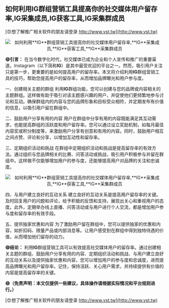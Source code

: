 ## **如何利用**IG**群组营销工具提高你的社交媒体用户留存率,**IG**采集成员,**IG**获客工具,**IG**采集群成员**

[😍想了解推广相关软件的朋友请登录 http://www.vst.tw](http://www.vst.tw)

 <center><img src="https://vst.tw/MP4/tuiguang/png/7.png" alt="如何利用**IG**群组营销工具提高你的社交媒体用户留存率,**IG**采集成员,**IG**获客工具,**IG**采集群成员"></center>

**😄引言：**
在当今数字化时代，社交媒体已成为企业和个人宣传和推广的重要渠道。Instagram（以下简称**IG**）是其中最受欢迎的平台之一。然而，吸引用户关注只是第一步，更重要的是如何提高用户的留存率。本文将介绍利用**IG**群组营销工具的技巧，帮助您提高用户的留存率，从而增加品牌曝光和用户参与度。

一、创建相关主题的群组
利用**IG**群组功能，您可以创建与您的品牌或内容相关的主题群组。这样做有助于吸引对该主题感兴趣的用户，并促使他们更频繁地参与讨论和互动。确保群组内的内容与您的品牌形象和目标受众相符，并定期发布有价值的信息，以吸引用户留在群组中。

二、鼓励用户分享有用的内容
用户在群组中分享有用的内容既能满足其互动需求，也能提高群组的活跃度和用户留存率。您可以通过设立奖励机制，如每月最佳内容奖或积分制度等，来激励用户分享有创意和有用的内容。同时，鼓励用户相互之间点赞、评论和分享，以增加互动性和留存率。

三、定期组织活动和挑战
在群组中定期组织活动和挑战是提高留存率的有效方法。通过组织与您品牌相关的比赛、问答活动或挑战，吸引用户积极参与并留在群组中。这样做不仅能够增加用户的参与度，还能够提高用户对品牌的关注和忠诚度。

 <center><img src="https://vst.tw/MP4/tuiguang/png/4.png" alt="如何利用**IG**群组营销工具提高你的社交媒体用户留存率,**IG**采集成员,**IG**获客工具,**IG**采集群成员"></center>

四、与用户建立良好的互动关系
建立良好的互动关系是提高用户留存率的关键。及时回复用户的问题和评论，给予积极的反馈和支持，展现出关心和重视用户的态度。此外，定期举办线上直播、问答活动或与用户进行个人交流，都是增加用户参与度和留存率的有效手段。

五、提供独家优惠和内容
为了激励用户留在群组中，您可以提供独家的优惠和内容，如折扣码、限量产品或内部消息等。让用户感受到在群组中得到独特待遇的价值，从而增加他们留存的动力。

**😄结论：**
利用**IG**群组营销工具可以有效提高社交媒体用户的留存率。通过创建相关主题的群组、鼓励用户分享有用的内容、定期组织活动和挑战、与用户建立良好的互动关系以及提供独家优惠和内容，您可以增加用户的参与度和忠诚度，进而提高品牌曝光和用户留存率。记住，保持活跃、关心用户需求，并持续提供有价值的内容是提高留存率的关键。

**😄（免责声明：本文仅提供一些建议，具体操作请根据实际情况和平台规则进行。）**

[😍想了解推广相关软件的朋友请登录 http://www.vst.tw](http://www.vst.tw)



